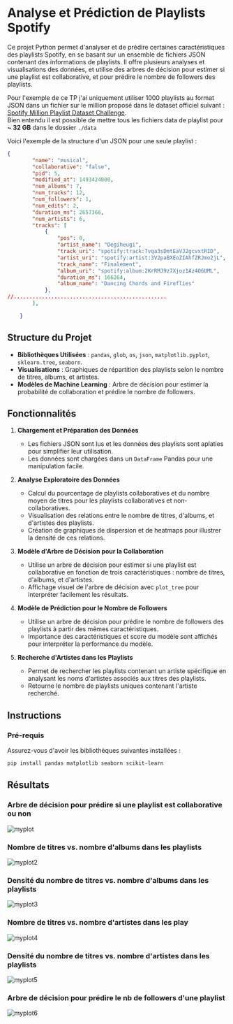 # Analyse et Prédiction de Playlists Spotify

Ce projet Python permet d'analyser et de prédire certaines caractéristiques des playlists Spotify, en se basant sur un ensemble de fichiers JSON contenant des informations de playlists. Il offre plusieurs analyses et visualisations des données, et utilise des arbres de décision pour estimer si une playlist est collaborative, et pour prédire le nombre de followers des playlists.

Pour l'exemple de ce TP j'ai uniquement utiliser 1000 playlists au format JSON dans un fichier sur le million proposé dans le dataset officiel suivant : <a href="https://www.aicrowd.com/challenges/spotify-million-playlist-dataset-challenge">Spotify Million Playlist Dataset Challenge</a>.<br />
Bien entendu il est possible de mettre tous les fichiers data de playlist pour <b>~ 32 GB</b> dans le dossier ```./data```

Voici l'exemple de la structure d'un JSON pour une seule playlist : 
```json
{
        "name": "musical",
        "collaborative": "false",
        "pid": 5,
        "modified_at": 1493424000,
        "num_albums": 7,
        "num_tracks": 12,
        "num_followers": 1,
        "num_edits": 2,
        "duration_ms": 2657366,
        "num_artists": 6,
        "tracks": [
            {
                "pos": 0,
                "artist_name": "Degiheugi",
                "track_uri": "spotify:track:7vqa3sDmtEaVJ2gcvxtRID",
                "artist_uri": "spotify:artist:3V2paBXEoZIAhfZRJmo2jL",
                "track_name": "Finalement",
                "album_uri": "spotify:album:2KrRMJ9z7Xjoz1Az4O6UML",
                "duration_ms": 166264,
                "album_name": "Dancing Chords and Fireflies"
            },
//.................................................
        ],

    }
```

## Structure du Projet

- **Bibliothèques Utilisées** : `pandas`, `glob`, `os`, `json`, `matplotlib.pyplot`, `sklearn.tree`, `seaborn`.
- **Visualisations** : Graphiques de répartition des playlists selon le nombre de titres, albums, et artistes.
- **Modèles de Machine Learning** : Arbre de décision pour estimer la probabilité de collaboration et prédire le nombre de followers.

## Fonctionnalités

1. **Chargement et Préparation des Données**  
   - Les fichiers JSON sont lus et les données des playlists sont aplaties pour simplifier leur utilisation.
   - Les données sont chargées dans un `DataFrame` Pandas pour une manipulation facile.

2. **Analyse Exploratoire des Données**  
   - Calcul du pourcentage de playlists collaboratives et du nombre moyen de titres pour les playlists collaboratives et non-collaboratives.
   - Visualisation des relations entre le nombre de titres, d'albums, et d'artistes des playlists.
   - Création de graphiques de dispersion et de heatmaps pour illustrer la densité de ces relations.

3. **Modèle d'Arbre de Décision pour la Collaboration**  
   - Utilise un arbre de décision pour estimer si une playlist est collaborative en fonction de trois caractéristiques : nombre de titres, d'albums, et d'artistes.
   - Affichage visuel de l'arbre de décision avec `plot_tree` pour interpréter facilement les résultats.

4. **Modèle de Prédiction pour le Nombre de Followers**  
   - Utilise un arbre de décision pour prédire le nombre de followers des playlists à partir des mêmes caractéristiques.
   - Importance des caractéristiques et score du modèle sont affichés pour interpréter la performance du modèle.

5. **Recherche d'Artistes dans les Playlists**  
   - Permet de rechercher les playlists contenant un artiste spécifique en analysant les noms d'artistes associés aux titres des playlists.
   - Retourne le nombre de playlists uniques contenant l'artiste recherché.

## Instructions

### Pré-requis

Assurez-vous d'avoir les bibliothèques suivantes installées :

```bash
pip install pandas matplotlib seaborn scikit-learn
```

## Résultats

### Arbre de décision pour prédire si une playlist est collaborative ou non

![myplot](https://github.com/user-attachments/assets/c93fb3df-5a65-4191-af13-32023f432475)

### Nombre de titres vs. nombre d'albums dans les playlists

![myplot2](https://github.com/user-attachments/assets/ed04c881-d680-4f40-b4c2-8c0628614fda)

### Densité du nombre de titres vs. nombre d'albums dans les playlists

![myplot3](https://github.com/user-attachments/assets/50e42183-06f0-43f6-af5d-b40a4c4a2e0d)

### Nombre de titres vs. nombre d\'artistes dans les play

![myplot4](https://github.com/user-attachments/assets/b01d20e4-d50e-436b-8e79-8200aa404cc3)

### Densité du nombre de titres vs. nombre d'artistes dans les playlists

![myplot5](https://github.com/user-attachments/assets/dfe1f321-479a-4d41-8863-3a3b96e7d0ff)

### Arbre de décision pour prédire le nb de followers d'une playlist

![myplot6](https://github.com/user-attachments/assets/69d94017-e86a-4130-9757-2689ede9ff61)
